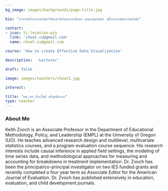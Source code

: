 ```yaml
---
bg_image: images/backgrounds/page-title.jpg

bio: "อาจารย์ประจำภาควิชาวิจัยและจิตวิทยาการศึกษา คณะครุศาสตร์ จุฬาลงกรณ์มหาวิทยาลัย" 

contact:
- icon: ti-location-pin
  link: 'choat.cu@gmail.com'
  name: choat.cu@gmail.com

course: 'How to create Effective Data Visualization'

description:  'Lecturer'

draft: false

image: images/teachers/choat2.jpg

interest: 

title: "ผศ.ดร.สิวะโชติ ศรีสุทธิยากร"
type: teacher
---
```



### About Me

Keith Zvoch is an Associate Professor in the Department of Educational Methodology, Policy, and Leadership (EMPL) at the University of Oregon (UO). He teaches advanced research design and multilevel, multivariate statistics courses, and a program evaluation course sequence. His research interests include causal inference in applied field settings, the modeling of time series data, and methodological approaches for measuring and accounting for breakdowns in treatment implementation. Dr. Zvoch has been the principal/co-principal investigator on two IES funded grants and recently completed a four year term as Associate Editor for the American Journal of Evaluation. Dr. Zvoch has published extensively in education, evaluation, and child development journals.